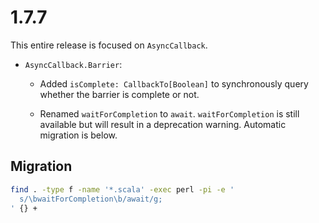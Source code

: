 # 1.7.7

This entire release is focused on `AsyncCallback`.

* `AsyncCallback.Barrier`:

  * Added `isComplete: CallbackTo[Boolean]` to synchronously query whether the barrier is complete or not.

  * Renamed `waitForCompletion` to `await`.
    `waitForCompletion` is still available but will result in a deprecation warning.
    Automatic migration is below.


## Migration

```sh
find . -type f -name '*.scala' -exec perl -pi -e '
  s/\bwaitForCompletion\b/await/g;
' {} +
```
